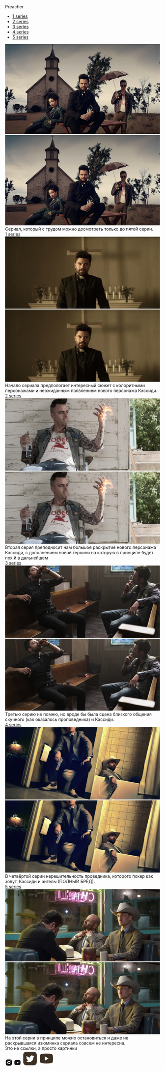 <!DOCTYPE html>
<html lang="en">
<head>
   <meta charset="UTF-8">
   <meta http-equiv="X-UA-Compatible" content="IE=edge">
   <meta name="viewport" content="width=device-width, initial-scale=1.0">
   <link rel="stylesheet" href="css/style.css">
   <link rel="stylesheet" href="css/media.css">
   <title>Document</title>
</head>
<body>
   <div class="wrapper">
      <div class="page1">
         <div class="header">
            <div class="container">
               <nav class="nav">
                  <div class="logo">
                     <a>Preacher</a>
                  </div>
                  <ul class="ul">
                     <li><a class="link" href="#">1 series</a></li>
                     <li><a class="link" href="#">2 series</a></li>
                     <li><a class="link" href="#">3 series</a></li>
                     <li><a class="link" href="#">4 series</a></li>
                     <li><a class="link" href="#">5 series</a></li>
                  </ul>
               </nav>
            </div>
         </div>
         <div class="page12">
            <div class="container">
               <div class="page1_body">
                  <div class="col">
                     <div class="img1">
                        <img src="img/bg1.jpg" alt="some">
                     </div>
                     <div class="img2">
                        <img src="img/bg1.jpg" alt="some">
                     </div>
                     <div class="info">
                        <div class="page1_text">
                           Сериал, который с трудом можно досмотреть
                           только до пятой серии.
                        </div>
                     </div>
                  </div>
               </div>
            </div>
         </div>
      </div>
      <div class="page11">
         <div class="container">
            <div class="page1_body">
               <div class="link">
                  <a href="#" class="page1_link_series title">
                     1 series
                  </a>
               </div>
               <div class="soc">
                  <div class="img121">
                     <img src="img/bg10.jpg" alt="some img">
                  </div>
                  <div class="img122">
                     <img src="img/bg10.jpg" alt="some img">
                  </div>
                  <div class="page_text">
                     <div class="text text3">
                        Начало сериала предпологает интересный сюжет с колоритными 
                        персонажами и неожиданным появлением нового персонажа Кэссиди. 
                     </div>
                  </div>
               </div>
            </div>
         </div>
      </div>
      <div class="page02">
         <div class="container">
            <div class="page1_body">
               <div class="link">
                  <a href="#" class="page1_link_series title">
                     2 series
                  </a>
               </div>
               <div class="soc">
                  <div class="img121">
                     <img src="img/bg20.jpg" alt="some img">
                  </div>
                  <div class="img122">
                     <img src="img/bg20.jpg" alt="some img">
                  </div>
                  <div class="page_text">
                     <div class="text text3">
                        Вторая серия преподносит нам  большое раскрытие нового персонажа Кэссиди, 
                        с дополнением новой героини на которую в принципе будет пох.й в дальнейшем 
                     </div>
                  </div>
               </div>
            </div>
         </div>
      </div>
      <div class="page03">
         <div class="container">
            <div class="page1_body">
               <div class="link">
                  <a href="#" class="page1_link_series title">
                     3 series
                  </a>
               </div>
               <div class="soc">
                  <div class="img121">
                     <img src="img/bg30.jpg" alt="some img">
                  </div>
                  <div class="img122">
                     <img src="img/bg30.jpg" alt="some img">
                  </div>
                  <div class="page_text">
                     <div class="text text3">
                        Третью серию не помню, но вроде бы была сцена близкого 
                        общения скучного (как оказалось проповедника) и Кэссиди.
                     </div>
                  </div>
               </div>
            </div>
         </div>
      </div>
      <div class="page04">
         <div class="container">
            <div class="page1_body">
               <div class="link">
                  <a href="#" class="page1_link_series title">
                     4 series
                  </a>
               </div>
               <div class="soc">
                  <div class="img121">
                     <img src="img/bg40.jpg" alt="some img">
                  </div>
                  <div class="img122">
                     <img src="img/bg40.jpg" alt="some img">
                  </div>
                  <div class="page_text">
                     <div class="text text3">
                        В четвёртой серии нерешительность проведника, которого похер как зовут, 
                        Кэссиди и ангелы (ПОЛНЫЙ БРЕД).
                     </div>
                  </div>
               </div>
            </div>
         </div>
      </div>
      <div class="page05">
         <div class="container">
            <div class="page1_body">
               <div class="link">
                  <a href="#" class="page1_link_series title">
                     5 series
                  </a>
               </div>
               <div class="soc">
                  <div class="img121">
                     <img src="img/bg50.jpg" alt="some img">
                  </div>
                  <div class="img122">
                     <img src="img/bg50.jpg" alt="some img">
                  </div>
                  <div class="page_text">
                     <div class="text text3">
                        На этой серии в принципе можно остановиться и даже не раскрывшаяся 
                        изюминка сериала совсем не интересна.
                     </div>
                  </div>
               </div>
            </div>
         </div>
      </div>
      <footer class="footer">
         <div class="container">
            <div class="footer_body">
               <div class="footer_title">
                  Это не ссылки, а просто картинки
               </div>
               <div class="footer_link_soces">
                  <a href="#"><img src="img/soc1.png" alt="some img"></a>
                  <a href="#"><img src="img/soc2.png" alt="some img"></a>
                  <a href="#"><img src="img/soc3.png" alt="some img"></a>
                  <a href="#"><img src="img/soc4.png" alt="some img"></a>
               </div>
            </div>
         </div>
      </footer>
   </div>
</body>
</html>
